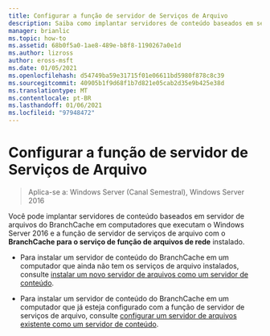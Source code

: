 ```yaml
---
title: Configurar a função de servidor de Serviços de Arquivo
description: Saiba como implantar servidores de conteúdo baseados em servidor de arquivos do BranchCache em computadores que executam o Windows Server 2016 e a função de servidor de serviços de arquivo com o BranchCache para o serviço de função de arquivos de rede instalado.
manager: brianlic
ms.topic: how-to
ms.assetid: 68b0f5a0-1ae8-489e-b8f8-1190267a0e1d
ms.author: lizross
author: eross-msft
ms.date: 01/05/2021
ms.openlocfilehash: d54749ba59e31715f01e06611bd5980f878c8c39
ms.sourcegitcommit: 40905b1f9d68f1b7d821e05cab2d35e9b425e38d
ms.translationtype: MT
ms.contentlocale: pt-BR
ms.lasthandoff: 01/06/2021
ms.locfileid: "97948472"
---
```

# <a name="configure-the-file-services-server-role"></a>Configurar a função de servidor de Serviços de Arquivo

>Aplica-se a: Windows Server (Canal Semestral), Windows Server 2016

Você pode implantar servidores de conteúdo baseados em servidor de arquivos do BranchCache em computadores que executam o Windows Server 2016 e a função de servidor de serviços de arquivo com o **BranchCache para o serviço de função de arquivos de rede** instalado.

-   Para instalar um servidor de conteúdo do BranchCache em um computador que ainda não tem os serviços de arquivo instalados, consulte [instalar um novo servidor de arquivos como um servidor de conteúdo](../../branchcache/deploy/Install-a-New-File-Server-as-a-Content-Server.md).

-   Para instalar um servidor de conteúdo do BranchCache em um computador que já esteja configurado com a função de servidor de serviços de arquivo, consulte [configurar um servidor de arquivos existente como um servidor de conteúdo](../../branchcache/deploy/Configure-an-Existing-File-Server-as-a-Content-Server.md).



